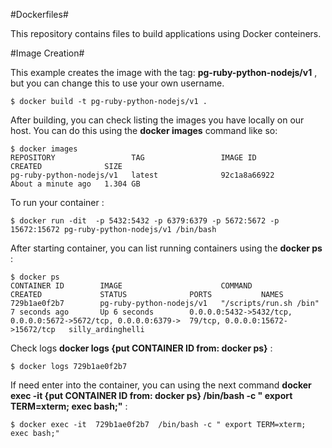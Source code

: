 #Dockerfiles#

This repository contains files to build applications using Docker conteiners. 

#Image Creation#

This example creates the image with the tag:  **pg-ruby-python-nodejs/v1** , but you can
change this to use your own username.
```
$ docker build -t pg-ruby-python-nodejs/v1 .
```

After building, you can check listing the images you have locally on our host. 
You can do this using the **docker images** command like so:
```
$ docker images
REPOSITORY                 TAG                 IMAGE ID            CREATED              SIZE
pg-ruby-python-nodejs/v1   latest              92c1a8a66922        About a minute ago   1.304 GB
```

To run your container :
```
$ docker run -dit  -p 5432:5432 -p 6379:6379 -p 5672:5672 -p 15672:15672 pg-ruby-python-nodejs/v1 /bin/bash
```

After starting container, you can list running containers using the **docker ps** :

```
$ docker ps
CONTAINER ID        IMAGE                      COMMAND                  CREATED             STATUS              PORTS           NAMES
729b1ae0f2b7        pg-ruby-python-nodejs/v1   "/scripts/run.sh /bin"   7 seconds ago       Up 6 seconds        0.0.0.0:5432->5432/tcp, 0.0.0.0:5672->5672/tcp, 0.0.0.0:6379->  79/tcp, 0.0.0.0:15672->15672/tcp   silly_ardinghelli
```

Check logs **docker logs {put CONTAINER ID from: docker ps}** :
```
$ docker logs 729b1ae0f2b7
```

If need enter into the container, you can using the next command **docker exec -it   {put CONTAINER ID from: docker ps}  /bin/bash -c " export TERM=xterm; exec bash;"** : 
```
$ docker exec -it  729b1ae0f2b7  /bin/bash -c " export TERM=xterm; exec bash;"
```





